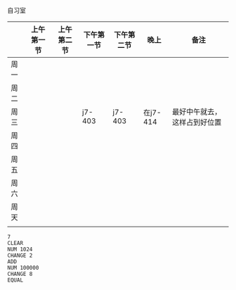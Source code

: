 自习室

|      | 上午第一节 | 上午第二节 | 下午第一节 | 下午第二节 | 晚上     | 备注                         |
| ---- | ---------- | ---------- | ---------- | ---------- | -------- | ---------------------------- |
| 周一 |            |            |            |            |          |                              |
| 周二 |            |            |            |            |          |                              |
| 周三 |            |            | j7-403     | j7-403     | 在j7-414 | 最好中午就去，这样占到好位置 |
| 周四 |            |            |            |            |          |                              |
| 周五 |            |            |            |            |          |                              |
| 周六 |            |            |            |            |          |                              |
| 周天 |            |            |            |            |          |                              |
|      |            |            |            |            |          |                              |





```
7
CLEAR
NUM 1024
CHANGE 2
ADD
NUM 100000
CHANGE 8
EQUAL
```


